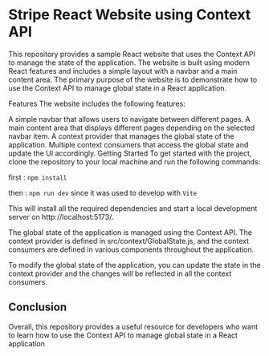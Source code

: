 # Stripe React Website using Context API
This repository provides a sample React website that uses the Context API to manage the state of the application. The website is built using modern React features and includes a simple layout with a navbar and a main content area. The primary purpose of the website is to demonstrate how to use the Context API to manage global state in a React application.

Features
The website includes the following features:

A simple navbar that allows users to navigate between different pages.
A main content area that displays different pages depending on the selected navbar item.
A context provider that manages the global state of the application.
Multiple context consumers that access the global state and update the UI accordingly.
Getting Started
To get started with the project, clone the repository to your local machine and run the following commands:

first : `npm install`

then : `npm run dev` since it was used to develop with `Vite`

This will install all the required dependencies and start a local development server on http://localhost:5173/.

The global state of the application is managed using the Context API. 
The context provider is defined in src/context/GlobalState.js, and the context consumers are defined in various components throughout the application.

To modify the global state of the application, you can update the state in the context provider and the changes will be reflected in all the context consumers.

## Conclusion
Overall, this repository provides a useful resource for developers who want to learn how to use the Context API to manage global state in a React application

